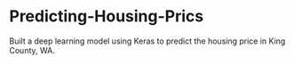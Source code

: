 # Predicting-Housing-Prics
Built a deep learning model using Keras to predict the housing price in King County, WA.
